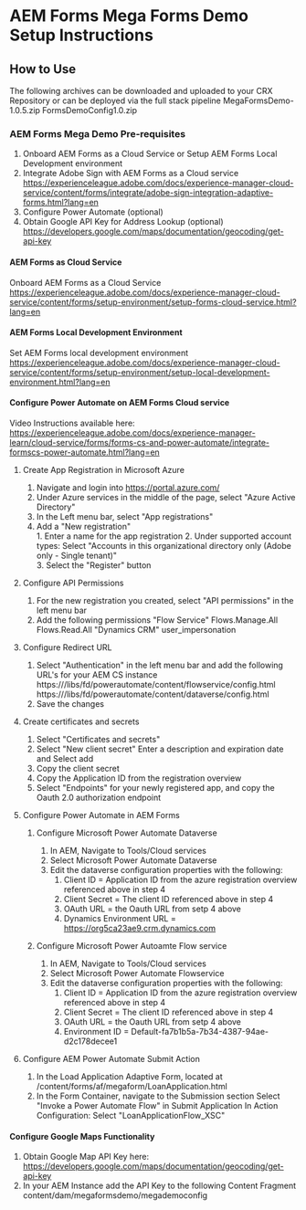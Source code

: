 AEM Forms Mega Forms Demo Setup Instructions
===


## How to Use
The following archives can be downloaded and uploaded to your CRX Repository or can be deployed via the full stack pipeline
MegaFormsDemo-1.0.5.zip
FormsDemoConfig1.0.zip


### AEM Forms Mega Demo Pre-requisites
1.  Onboard AEM Forms as a Cloud Service or Setup AEM Forms Local Development environment
2.  Integrate Adobe Sign with AEM Forms as a Cloud service
https://experienceleague.adobe.com/docs/experience-manager-cloud-service/content/forms/integrate/adobe-sign-integration-adaptive-forms.html?lang=en
3.  Configure Power Automate (optional)
4.  Obtain Google API Key for Address Lookup (optional)
https://developers.google.com/maps/documentation/geocoding/get-api-key

#### AEM Forms as Cloud Service
Onboard AEM Forms as a Cloud Service
https://experienceleague.adobe.com/docs/experience-manager-cloud-service/content/forms/setup-environment/setup-forms-cloud-service.html?lang=en

#### AEM Forms Local Development Environment
Set AEM Forms local development environment
https://experienceleague.adobe.com/docs/experience-manager-cloud-service/content/forms/setup-environment/setup-local-development-environment.html?lang=en

#### Configure Power Automate on AEM Forms Cloud service
Video Instructions available here: https://experienceleague.adobe.com/docs/experience-manager-learn/cloud-service/forms/forms-cs-and-power-automate/integrate-formscs-power-automate.html?lang=en

1.  Create App Registration in Microsoft Azure
  	1.  Navigate and login into https://portal.azure.com/
  	2.  Under Azure services in the middle of the page, select "Azure Active Directory"
  	3.  In the Left menu bar, select "App registrations"
  	4.  Add a "New registration"  
      		1.  Enter a name for the app registration
      		2.  Under supported account types: Select "Accounts in this organizational directory only (Adobe only - Single tenant)"  
      		3.  Select the "Register" button

2.  Configure API Permissions
    1.  For the new registration you created, select "API permissions" in the left menu bar
    2.  Add the following permissions
        		"Flow Service"
        			Flows.Manage.All
        			Flows.Read.All
        		"Dynamics CRM"
        			user_impersonation

3.  Configure Redirect URL
    1.  Select "Authentication" in the left menu bar and add the following URL's for your AEM CS instance
      		https://<aemcsurl>/libs/fd/powerautomate/content/flowservice/config.html
      		https://<aemcsurl>/libs/fd/powerautomate/content/dataverse/config.html
	  2.  Save the changes

4.  Create certificates and secrets
    1.  Select "Certificates and secrets"
    2.  Select "New client secret"
      		Enter a description and expiration date and Select add
    3.  Copy the client secret
    4.  Copy the Application ID from the registration overview
    5.  Select "Endpoints" for your newly registered app, and copy the Oauth 2.0 authorization endpoint

5.  Configure Power Automate in AEM Forms
    1.  Configure Microsoft Power Automate Dataverse
          1.  In AEM, Navigate to Tools/Cloud services
          2.  Select Microsoft Power Automate Dataverse
          3.  Edit the dataverse configuration properties with the following:
              1.  Client ID = Application ID from the azure registration overview referenced above in step 4
              2.  Client Secret = The client ID referenced above in step 4
              3.  OAuth URL = the Oauth URL from setp 4 above
              4.  Dynamics Environment URL = https://org5ca23ae9.crm.dynamics.com


    2.  Configure Microsoft Power Autoamte Flow service
          1.  In AEM, Navigate to Tools/Cloud services
          2.  Select Microsoft Power Automate Flowservice
          3.  Edit the dataverse configuration properties with the following:
              1.  Client ID = Application ID from the azure registration overview referenced above in step 4
              2.  Client Secret = The client ID referenced above in step 4
              3.  OAuth URL = the Oauth URL from setp 4 above
              4.  Environment ID = Default-fa7b1b5a-7b34-4387-94ae-d2c178decee1

  6.  Configure AEM Power Automate Submit Action
      1.  In the Load Application Adaptive Form, located at /content/forms/af/megaform/LoanApplication.html
      2.  In the Form Container, navigate to the Submission section
          Select "Invoke a Power Automate Flow" in Submit Application
          In Action Configuration:  Select "LoanApplicationFlow_XSC"


#### Configure Google Maps Functionality
  1.  Obtain Google Map API Key here: https://developers.google.com/maps/documentation/geocoding/get-api-key
  2.  In your AEM Instance add the API Key to the following Content Fragment
      content/dam/megaformsdemo/megademoconfig
